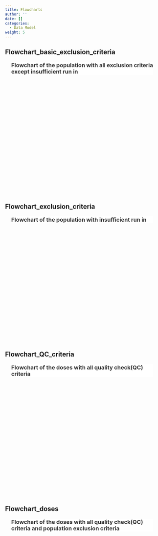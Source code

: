 ```yaml
---
title: Flowcharts
author: ''
date: []
categories:
  - Data Model
weight: 5
---
```


<script src="{{< blogdown/postref >}}index.en_files/core-js/shim.min.js"></script>
<script src="{{< blogdown/postref >}}index.en_files/react/react.min.js"></script>
<script src="{{< blogdown/postref >}}index.en_files/react/react-dom.min.js"></script>
<script src="{{< blogdown/postref >}}index.en_files/reactwidget/react-tools.js"></script>
<script src="{{< blogdown/postref >}}index.en_files/htmlwidgets/htmlwidgets.js"></script>
<script src="{{< blogdown/postref >}}index.en_files/reactable-binding/reactable.js"></script>
## Flowchart_basic_exclusion_criteria
<div align="center">
<h2 style="color:#333;background:#FFFFFF;text-align:left;font-family:-apple-system,BlinkMacSystemFont,Helvetica,Arial,sans-serif;font-size:18px;font-style:normal;font-weight:bold;text-decoration:;margin:20px">Flowchart of the population with all exclusion criteria except insufficient run in</h2>
<div id="htmlwidget-1" class="reactable html-widget" style="width:auto;height:300px;"></div>
<script type="application/json" data-for="htmlwidget-1">{"x":{"tag":{"name":"Reactable","attribs":{"data":{"Name":["A_ sex_or_birth_date_missing","B_ Birth_date_aabsurd","C_no_observation_period","D_ death_before_study_entry","E_no_observation_period_including_study_start","N"],"Description":[null,null,null,null,null,null],"Format/Vocabulary":["0 = excluded, 1 = included","0 = excluded, 1 = included","0 = excluded, 1 = included","0 = excluded, 1 = included","0 = excluded, 1 = included",null],"Comments":[null,null,null,null,null,"number of persons in this combination of the criteria"]},"columns":[{"accessor":"Name","name":"Name","type":"character"},{"accessor":"Description","name":"Description","type":"logical"},{"accessor":"Format/Vocabulary","name":"Format/Vocabulary","type":"character"},{"accessor":"Comments","name":"Comments","type":"character"}],"sortable":false,"searchable":true,"defaultPageSize":6,"paginationType":"numbers","showPageInfo":true,"minRows":1,"highlight":true,"bordered":true,"striped":true,"style":{"maxWidth":650},"height":"300px","dataKey":"16022fcee00f8917da7b13fbae8470d5","key":"16022fcee00f8917da7b13fbae8470d5"},"children":[]},"class":"reactR_markup"},"evals":[],"jsHooks":[]}</script>
<br/>
<br/>
<br/>
<br/>
</div>

## Flowchart_exclusion_criteria
<div align="center">
<h2 style="color:#333;background:#FFFFFF;text-align:left;font-family:-apple-system,BlinkMacSystemFont,Helvetica,Arial,sans-serif;font-size:18px;font-style:normal;font-weight:bold;text-decoration:;margin:20px">Flowchart of the population with insufficient run in</h2>
<div id="htmlwidget-2" class="reactable html-widget" style="width:auto;height:300px;"></div>
<script type="application/json" data-for="htmlwidget-2">{"x":{"tag":{"name":"Reactable","attribs":{"data":{"Name":["A_ insufficient_run_in","N"],"Description":[null,null],"Format/Vocabulary":["0 = excluded, 1 = included",null],"Comments":[null,"number of person in this combination of the criteria"]},"columns":[{"accessor":"Name","name":"Name","type":"character"},{"accessor":"Description","name":"Description","type":"logical"},{"accessor":"Format/Vocabulary","name":"Format/Vocabulary","type":"character"},{"accessor":"Comments","name":"Comments","type":"character"}],"sortable":false,"searchable":true,"defaultPageSize":2,"paginationType":"numbers","showPageInfo":true,"minRows":1,"highlight":true,"bordered":true,"striped":true,"style":{"maxWidth":650},"height":"300px","dataKey":"cf4f52b6002b3fbe4f7a06ba87884536","key":"cf4f52b6002b3fbe4f7a06ba87884536"},"children":[]},"class":"reactR_markup"},"evals":[],"jsHooks":[]}</script>
<br/>
<br/>
<br/>
<br/>
</div>

## Flowchart_QC_criteria
<div align="center">
<h2 style="color:#333;background:#FFFFFF;text-align:left;font-family:-apple-system,BlinkMacSystemFont,Helvetica,Arial,sans-serif;font-size:18px;font-style:normal;font-weight:bold;text-decoration:;margin:20px">Flowchart of the doses with all quality check(QC) criteria</h2>
<div id="htmlwidget-3" class="reactable html-widget" style="width:auto;height:300px;"></div>
<script type="application/json" data-for="htmlwidget-3">{"x":{"tag":{"name":"Reactable","attribs":{"data":{"Name":["A_qc_dupl","B_qc_1_date","C_qc_2_date","D_qc_1_dose","E_qc_2_dose","F_qc_manufacturer","G_qc_mult_date_for_dose","H_qc_mult_dose_for_date","I_qc_3_date","N"],"Description":["Records with same person_id, vx_dose, date and vx_manufacturer","Missing both vx_admin_date and vx_record_date","Date before start_COVID_vaccination_date (01_parameters_program)","Missing dose number","Dose number greater than 2","Records with same person_id, vx_dose and date but different manufacturer","Multiple dates for the same dose number","Multiple doses at the same date","Reverse chronological order for dose number","number of persons in this combination of the criteria"],"Format/Vocabulary":["0 = excluded, 1 = included","0 = excluded, 1 = included","0 = excluded, 1 = included","0 = excluded, 1 = included","0 = excluded, 1 = included","0 = excluded, 1 = included","0 = excluded, 1 = included","0 = excluded, 1 = included","0 = excluded, 1 = included",null],"Comments":[null,null,null,null,null,null,null,null,null,null]},"columns":[{"accessor":"Name","name":"Name","type":"character"},{"accessor":"Description","name":"Description","type":"character"},{"accessor":"Format/Vocabulary","name":"Format/Vocabulary","type":"character"},{"accessor":"Comments","name":"Comments","type":"logical"}],"sortable":false,"searchable":true,"defaultPageSize":10,"paginationType":"numbers","showPageInfo":true,"minRows":1,"highlight":true,"bordered":true,"striped":true,"style":{"maxWidth":650},"height":"300px","dataKey":"cba97b50c91727d00289366e704997bb","key":"cba97b50c91727d00289366e704997bb"},"children":[]},"class":"reactR_markup"},"evals":[],"jsHooks":[]}</script>
<br/>
<br/>
<br/>
<br/>
</div>

## Flowchart_doses
<div align="center">
<h2 style="color:#333;background:#FFFFFF;text-align:left;font-family:-apple-system,BlinkMacSystemFont,Helvetica,Arial,sans-serif;font-size:18px;font-style:normal;font-weight:bold;text-decoration:;margin:20px">Flowchart of the doses with all quality check(QC) criteria and population exclusion criteria</h2>
<div id="htmlwidget-4" class="reactable html-widget" style="width:auto;height:300px;"></div>
<script type="application/json" data-for="htmlwidget-4">{"x":{"tag":{"name":"Reactable","attribs":{"data":{"Name":["A_qc_dupl","B_qc_1_date","C_qc_2_date","D_qc_1_dose","E_qc_2_dose","F_qc_manufacturer","G_qc_mult_date_for_dose","H_qc_mult_dose_for_date","I_qc_3_date","J_dose_not_in_persons","K_birth_date_absurd","L_no_observation_period","M_death_before_study_entry","N_no_observation_period_including_study_start","O_insufficient_run_in","P_death_before_vax","Q_exit_spell_before_vax","R_study_end_before_vax","N"],"Description":["Records with same person_id, vx_dose, date and vx_manufacturer","Missing both vx_admin_date and vx_record_date","Date before start_COVID_vaccination_date (01_parameters_program)","Missing dose number","Dose number greater than 2","Records with same person_id, vx_dose and date but different manufacturer","Multiple dates for the same dose number","Multiple doses at the same date","Reverse chronological order for dose number","No linkage from VACCINES to D3_Persons",null,null,null,null,null,null,null,null,"number of persons in this combination of the criteria"],"Format/Vocabulary":["0 = excluded, 1 = included","0 = excluded, 1 = included","0 = excluded, 1 = included","0 = excluded, 1 = included","0 = excluded, 1 = included","0 = excluded, 1 = included","0 = excluded, 1 = included","0 = excluded, 1 = included","0 = excluded, 1 = included","0 = excluded, 1 = included","0 = excluded, 1 = included","0 = excluded, 1 = included","0 = excluded, 1 = included","0 = excluded, 1 = included","0 = excluded, 1 = included","0 = excluded, 1 = included","0 = excluded, 1 = included","0 = excluded, 1 = included",null],"Comments":[null,null,null,null,null,null,null,null,null,null,null,null,null,null,null,null,null,null,null]},"columns":[{"accessor":"Name","name":"Name","type":"character"},{"accessor":"Description","name":"Description","type":"character"},{"accessor":"Format/Vocabulary","name":"Format/Vocabulary","type":"character"},{"accessor":"Comments","name":"Comments","type":"logical"}],"sortable":false,"searchable":true,"defaultPageSize":19,"paginationType":"numbers","showPageInfo":true,"minRows":1,"highlight":true,"bordered":true,"striped":true,"style":{"maxWidth":650},"height":"300px","dataKey":"7d63aee0226ec912fd27a378650597df","key":"7d63aee0226ec912fd27a378650597df"},"children":[]},"class":"reactR_markup"},"evals":[],"jsHooks":[]}</script>
<br/>
<br/>
<br/>
<br/>
</div>
